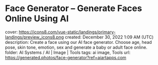 # Face Generator – Generate Faces Online Using AI

cover: https://icons8.com/vue-static/landings/primary-landings/preview_icons8.png
created: December 30, 2022 1:09 AM (UTC)
description: Create a face using our AI face generator. Choose age, head pose, skin tone, emotion, sex and generate a baby or adult face online.
folder: AI Systems / AI | Image | Tools
tags: ai image, Tools
url: https://generated.photos/face-generator?ref=aiartapps.com